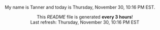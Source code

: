 My name is Tanner and today is Thursday, November 30, 10:16 PM EST.

<p align="center">This <i>README</i> file is generated <b>every 3 hours</b>!</br>Last refresh: Thursday, November 30, 10:16 PM EST<br /></p>
